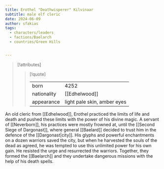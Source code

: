 ```yaml
---
title: Erothel "Deathwisperer" Kilvinaar
subtitle: male elf cleric
date: 2024-06-09
author: sfakias
tags:
  - characters/leaders
  - factions/Baelarch
  - countries/Green Hills


---
```

> [!attributes]
> 
> > [!quote]
> >
> > | | |
> > | --- | --- |
> > | born | 4252 |
> > | nationality | [[Edhelwood]] |
> > | appearance | light pale skin, amber eyes |

An old cleric from [[Edhelwood]], Erothel practiced the limits of life and death and pushed these limits with the power of his divine magic. A servant of [[Neverborn]], his practices were mostly frowned at, until the [[Second Siege of Dargonast]], where general [[Baelard]] decided to trust him in the defence of the [[Dargonast|city]]. His glyphs and powerful enchantments on a dozen warriors saved the city, but when he harvested the souls of the dead as agreed, he was tempted to use this unlimited power for his own gain. He resisted the urge and resurrected the warriors. Together, they formed the [[Baelarch]] and they undertake dangerous missions with the help of his death spells.